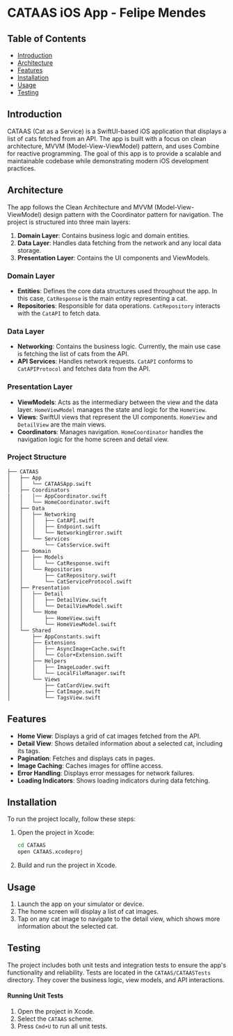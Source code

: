 # CATAAS iOS App - Felipe Mendes

## Table of Contents

- [Introduction](#introduction)
- [Architecture](#architecture)
- [Features](#features)
- [Installation](#installation)
- [Usage](#usage)
- [Testing](#testing)

## Introduction

CATAAS (Cat as a Service) is a SwiftUI-based iOS application that displays a list of cats fetched from an API. The app is built with a focus on clean architecture, MVVM (Model-View-ViewModel) pattern, and uses Combine for reactive programming. The goal of this app is to provide a scalable and maintainable codebase while demonstrating modern iOS development practices.

## Architecture

The app follows the Clean Architecture and MVVM (Model-View-ViewModel) design pattern with the Coordinator pattern for navigation. The project is structured into three main layers:

1. **Domain Layer**: Contains business logic and domain entities.
2. **Data Layer**: Handles data fetching from the network and any local data storage.
3. **Presentation Layer**: Contains the UI components and ViewModels.

### Domain Layer

- **Entities**: Defines the core data structures used throughout the app. In this case, `CatResponse` is the main entity representing a cat.
- **Repositories**: Responsible for data operations. `CatRepository` interacts with the `CatAPI` to fetch data.

### Data Layer

- **Networking**: Contains the business logic. Currently, the main use case is fetching the list of cats from the API.
- **API Services**: Handles network requests. `CatAPI` conforms to `CatAPIProtocol` and fetches data from the API.

### Presentation Layer

- **ViewModels**: Acts as the intermediary between the view and the data layer. `HomeViewModel` manages the state and logic for the `HomeView`.
- **Views**: SwiftUI views that represent the UI components. `HomeView` and `DetailView` are the main views.
- **Coordinators**: Manages navigation. `HomeCoordinator` handles the navigation logic for the home screen and detail view.

### Project Structure

```
├── CATAAS
│   ├── App
│   │   └── CATAASApp.swift
│   ├── Coordinators
|   |   |── AppCoordinator.swift
│   │   └── HomeCoordinator.swift
│   ├── Data
│   │   ├── Networking
│   │   │   ├── CatAPI.swift
│   │   │   ├── Endpoint.swift
│   │   │   └── NetworkingError.swift
│   │   └── Services
│   │       └── CatsService.swift
│   ├── Domain
│   │   ├── Models
│   │   │   └── CatResponse.swift
│   │   └── Repositories
│   │       ├── CatRepository.swift
│   │       └── CatServiceProtocol.swift
│   ├── Presentation
│   │   ├── Detail
│   │   │   ├── DetailView.swift
│   │   │   └── DetailViewModel.swift
│   │   └── Home
│   │       ├── HomeView.swift
│   │       └── HomeViewModel.swift
│   └── Shared
│       ├── AppConstants.swift
│       ├── Extensions
│       │   ├── AsyncImage+Cache.swift
│       │   └── Color+Extension.swift
│       ├── Helpers
│       │   ├── ImageLoader.swift
│       │   └── LocalFileManager.swift
│       └── Views
│           ├── CatCardView.swift
│           ├── CatImage.swift
│           └── TagsView.swift
```

## Features

- **Home View**: Displays a grid of cat images fetched from the API.
- **Detail View**: Shows detailed information about a selected cat, including its tags.
- **Pagination**: Fetches and displays cats in pages.
- **Image Caching**: Caches images for offline access.
- **Error Handling**: Displays error messages for network failures.
- **Loading Indicators**: Shows loading indicators during data fetching.

## Installation

To run the project locally, follow these steps:

1. Open the project in Xcode:
   ```bash
   cd CATAAS
   open CATAAS.xcodeproj
   ```

2. Build and run the project in Xcode.

## Usage

1. Launch the app on your simulator or device.
2. The home screen will display a list of cat images.
3. Tap on any cat image to navigate to the detail view, which shows more information about the selected cat.

## Testing

The project includes both unit tests and integration tests to ensure the app's functionality and reliability.
Tests are located in the `CATAAS/CATAASTests` directory. They cover the business logic, view models, and API interactions.

#### Running Unit Tests

1. Open the project in Xcode.
2. Select the `CATAAS` scheme.
3. Press `Cmd+U` to run all unit tests.